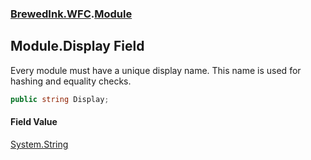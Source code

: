### [BrewedInk.WFC](./BrewedInk-WFC.md 'BrewedInk.WFC').[Module](./BrewedInk-WFC-Module.md 'BrewedInk.WFC.Module')
## Module.Display Field
Every module must have a unique display name. This name is used for hashing and equality checks.  
```csharp
public string Display;
```
#### Field Value
[System.String](https://docs.microsoft.com/en-us/dotnet/api/System.String 'System.String')  
